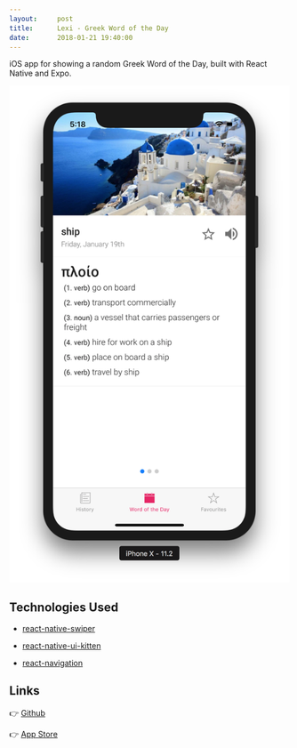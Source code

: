```yaml
---
layout:     post
title:      Lexi - Greek Word of the Day
date:       2018-01-21 19:40:00
---
```


iOS app for showing a random Greek Word of the Day, built with React Native and Expo.

![](https://github.com/gaving/lexi/raw/master/site/1.png)

## Technologies Used

* [react-native-swiper](https://github.com/leecade/react-native-swiper)

* [react-native-ui-kitten](https://akveo.github.io/react-native-ui-kitten/#/home)

* [react-navigation](https://reactnavigation.org/)

## Links

👉 [Github](https://github.com/gaving/lexi)

👉 [App Store](https://itunes.apple.com/us/app/lexi-greek-word-of-the-day/id1299483660?ls=1&mt=8)
